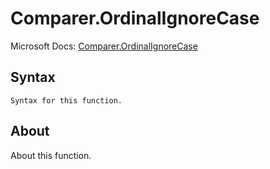 ---
---

# Comparer.OrdinalIgnoreCase

Microsoft Docs: [Comparer.OrdinalIgnoreCase](https://docs.microsoft.com/en-us/powerquery-m/comparer-ordinalignorecase)

## Syntax

```
Syntax for this function.
```

## About

About this function.

